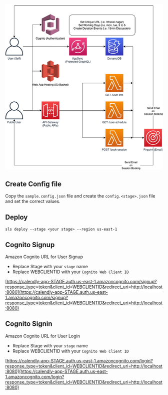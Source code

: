 ![image info](./assets/diagram.png)

## Create Config file

Copy the `sample.config.json` file and create the `config.<stage>.json` file and set the correct values.

## Deploy

```
sls deploy --stage <your stage> --region us-east-1
```

## Cognito Signup

Amazon Cognito URL for User Signup
- Replace Stage with your `stage` name
- Replace WEBCLIENTID with your `Cognito Web Client ID`

[https://calendly-app-STAGE.auth.us-east-1.amazoncognito.com/signup?response_type=token&client_id=WEBCLIENTID&redirect_uri=http://localhost:8080](https://calendly-app-STAGE.auth.us-east-1.amazoncognito.com/signup?response_type=token&client_id=WEBCLIENTID&redirect_uri=http://localhost:8080)

## Cognito Signin 

Amazon Cognito URL for User Login
- Replace Stage with your `stage` name
- Replace WEBCLIENTID with your `Cognito Web Client ID`

[https://calendly-app-STAGE.auth.us-east-1.amazoncognito.com/login?response_type=token&client_id=WEBCLIENTID&redirect_uri=http://localhost:8080](https://calendly-app-STAGE.auth.us-east-1.amazoncognito.com/login?response_type=token&client_id=WEBCLIENTID&redirect_uri=http://localhost:8080)